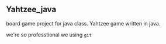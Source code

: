 ## Yahtzee_java

board game project for java class. Yahtzee game written in java.

we're so professtional we using `git`
